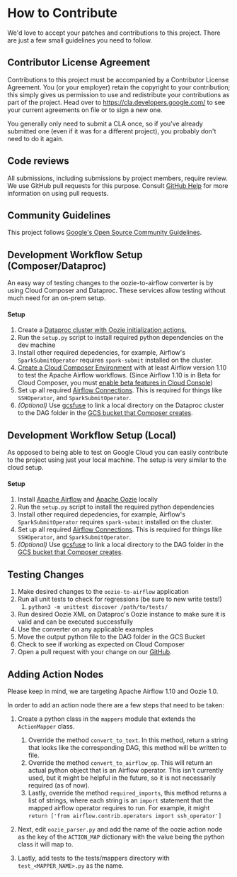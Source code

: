 <!--
Copyright 2018 Google LLC

Licensed under the Apache License, Version 2.0 (the "License");
you may not use this file except in compliance with the License.
You may obtain a copy of the License at

http://www.apache.org/licenses/LICENSE-2.0

Unless required by applicable law or agreed to in writing, software
distributed under the License is distributed on an "AS IS" BASIS,
WITHOUT WARRANTIES OR CONDITIONS OF ANY KIND, either express or implied.
See the License for the specific language governing permissions and
limitations under the License.
-->

# How to Contribute

We'd love to accept your patches and contributions to this project. There are
just a few small guidelines you need to follow.

## Contributor License Agreement

Contributions to this project must be accompanied by a Contributor License
Agreement. You (or your employer) retain the copyright to your contribution;
this simply gives us permission to use and redistribute your contributions as
part of the project. Head over to <https://cla.developers.google.com/> to see
your current agreements on file or to sign a new one.

You generally only need to submit a CLA once, so if you've already submitted one
(even if it was for a different project), you probably don't need to do it
again.

## Code reviews

All submissions, including submissions by project members, require review. We
use GitHub pull requests for this purpose. Consult
[GitHub Help](https://help.github.com/articles/about-pull-requests/) for more
information on using pull requests.

## Community Guidelines

This project follows
[Google's Open Source Community Guidelines](https://opensource.google.com/conduct/).

## Development Workflow Setup (Composer/Dataproc)

An easy way of testing changes to the oozie-to-airflow converter is by using  Cloud Composer and Dataproc. These services allow testing without much need for an on-prem setup.

#### Setup
1. Create a [Dataproc cluster with Oozie initialization actions.](https://github.com/GoogleCloudPlatform/dataproc-initialization-actions/tree/master/oozie#oozie)
1. Run the `setup.py` script to install required python dependencies on the dev machine
1. Install other required depedencies, for example, Airflow's `SparkSubmitOperator` requires `spark-submit` installed on the cluster.
1. [Create a Cloud Composer Environment](https://cloud.google.com/composer/docs/how-to/managing/creating#creating_a_new_environment) with at least Airflow version 1.10 to test the Apache Airflow workflows. (Since Airflow 1.10 is in  Beta for Cloud Composer, you must [enable beta features in Cloud Console](https://cloud.google.com/composer/docs/concepts/beta-support#enable-beta))
1. Set up all required [Airflow Connections](https://airflow.apache.org/howto/manage-connections.html). This is required for things like `SSHOperator`, and `SparkSubmitOperator`.
1. _(Optional)_ Use [gcsfuse](https://github.com/GoogleCloudPlatform/gcsfuse) to link a local directory on the Dataproc cluster to the DAG folder in the [GCS bucket that Composer creates](https://cloud.google.com/composer/docs/concepts/cloud-storage).

## Development Workflow Setup (Local)

As opposed to being able to test on Google Cloud you can easily contribute to the project using just your local machine. The setup is very similar to the cloud setup.

#### Setup
1. Install [Apache Airflow](https://airflow.apache.org/start.html) and [Apache Oozie](https://oozie.apache.org/docs/4.3.1/DG_QuickStart.html) locally
1. Run the `setup.py` script to install the required python dependencies
1. Install other required depedencies, for example, Airflow's `SparkSubmitOperator` requires `spark-submit` installed on the cluster.
1. Set up all required [Airflow Connections](https://airflow.apache.org/howto/manage-connections.html). This is required for things like `SSHOperator`, and `SparkSubmitOperator`.
1. _(Optional)_ Use [gcsfuse](https://github.com/GoogleCloudPlatform/gcsfuse) to link a local directory to the DAG folder in the [GCS bucket that Composer creates](https://cloud.google.com/composer/docs/concepts/cloud-storage).

## Testing Changes
1. Make desired changes to the `oozie-to-airflow` application
1. Run all unit tests to check for regressions (be sure to new write tests!)
    1. `python3 -m unittest discover /path/to/tests/`
1. Run desired Oozie XML on Dataproc's Oozie instance to make sure it is valid and can be executed successfully
1. Use the converter on any applicable examples
1. Move the output python file to the DAG folder in the GCS Bucket
1. Check to see if working as expected on Cloud Composer
1. Open a pull request with your change on our [GitHub](https://github.com/GoogleCloudPlatform/google-cloud).

## Adding Action Nodes

Please keep in mind, we are targeting Apache Airflow 1.10 and Oozie 1.0.

In order to add an action node there are a few steps that need to be taken:

1. Create a python class in the `mappers` module that extends the `ActionMapper`
class.
    1. Override the method `convert_to_text`. In this method, return a string that
     looks like the corresponding DAG, this method will be written to file.
    1. Override the method `convert_to_airflow_op`. This will return an actual
     python object that is an Airflow operator. This isn't currently used, but
     it might be helpful in the future, so it is not necessarily required (as of
     now).
    1. Lastly, override the method `required_imports`, this method returns a list
     of strings, where each string is an `import` statement that the mapped
     airflow operator requires to run. For example, it might `return ['from
     airflow.contrib.operators import ssh_operator']`

1. Next, edit `oozie_parser.py` and add the name of the oozie action node as the key
of the `ACTION_MAP` dictionary with the value being the python class it will
map to.

1. Lastly, add tests to the tests/mappers directory with `test_<MAPPER_NAME>.py`
   as the name.
